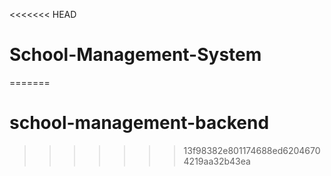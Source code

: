 <<<<<<< HEAD
# School-Management-System
=======
# school-management-backend
>>>>>>> 13f98382e801174688ed62046704219aa32b43ea
